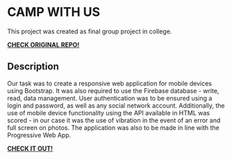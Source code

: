 # CAMP WITH US

This project was created as final group project in college.

**[CHECK ORIGINAL REPO!](https://github.com/jttim23/Aurora)**

## Description

Our task was to create a responsive web application for mobile devices using Bootstrap. It was also required to use the Firebase database - write, read, data management. User authentication was to be ensured using a login and password, as well as any social network account. Additionally, the use of mobile device functionality using the API available in HTML was scored - in our case it was the use of vibration in the event of an error and full screen on photos. The application was also to be made in line with the Progressive Web App.

**[CHECK IT OUT!](https://camp-with-us.web.app/)**